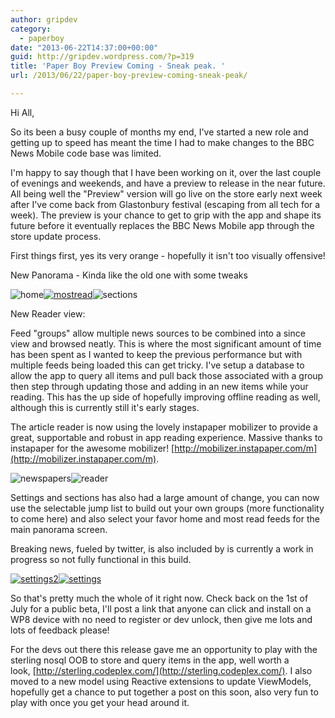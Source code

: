 ```yaml
---
author: gripdev
category:
  - paperboy
date: "2013-06-22T14:37:00+00:00"
guid: http://gripdev.wordpress.com/?p=319
title: 'Paper Boy Preview Coming - Sneak peak. '
url: /2013/06/22/paper-boy-preview-coming-sneak-peak/

---
```

Hi All,

So its been a busy couple of months my end, I've started a new role and getting up to speed has meant the time I had to make changes to the BBC News Mobile code base was limited.

I'm happy to say though that I have been working on it, over the last couple of evenings and weekends, and have a preview to release in the near future. All being well the "Preview" version will go live on the store early next week after I've come back from Glastonbury festival (escaping from all tech for a week). The preview is your chance to get to grip with the app and shape its future before it eventually replaces the BBC News Mobile app through the store update process.

First things first, yes its very orange - hopefully it isn't too visually offensive!

New Panorama - Kinda like the old one with some tweaks

![home](/wp-content/uploads/2013/06/home.png?w=180)[![mostread](/wp-content/uploads/2013/06/mostread.png?w=180)](/wp-content/uploads/2013/06/mostread.png)![sections](/wp-content/uploads/2013/06/sections.png?w=180)

New Reader view:

Feed "groups" allow multiple news sources to be combined into a since view and browsed neatly. This is where the most significant amount of time has been spent as I wanted to keep the previous performance but with multiple feeds being loaded this can get tricky. I've setup a database to allow the app to query all items and pull back those associated with a group then step through updating those and adding in an new items while your reading. This has the up side of hopefully improving offline reading as well, although this is currently still it's early stages.

The article reader is now using the lovely instapaper mobilizer to provide a great, supportable and robust in app reading experience. Massive thanks to instapaper for the awesome mobilizer! [http://mobilizer.instapaper.com/m](http://mobilizer.instapaper.com/m).

![newspapers](/wp-content/uploads/2013/06/newspapers.png?w=180)![reader](/wp-content/uploads/2013/06/reader.png?w=180)

Settings and sections has also had a large amount of change, you can now use the selectable jump list to build out your own groups (more functionality to come here) and also select your favor home and most read feeds for the main panorama screen.

Breaking news, fueled by twitter, is also included by is currently a work in progress so not fully functional in this build.

[![settings2](/wp-content/uploads/2013/06/settings2.png?w=180)](/wp-content/uploads/2013/06/settings2.png)[![settings](/wp-content/uploads/2013/06/settings.png?w=180)](/wp-content/uploads/2013/06/settings.png)

So that's pretty much the whole of it right now. Check back on the 1st of July for a public beta, I'll post a link that anyone can click and install on a WP8 device with no need to register or dev unlock, then give me lots and lots of feedback please!

For the devs out there this release gave me an opportunity to play with the sterling nosql OOB to store and query items in the app, well worth a look, [http://sterling.codeplex.com/](http://sterling.codeplex.com/). I also moved to a new model using Reactive extensions to update ViewModels, hopefully get a chance to put together a post on this soon, also very fun to play with once you get your head around it.
